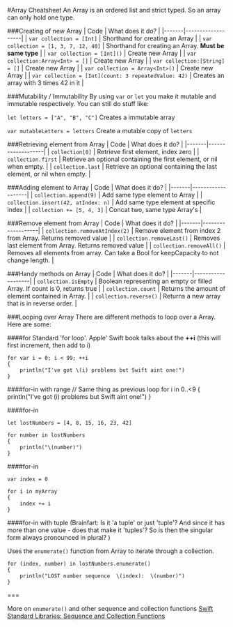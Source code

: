 #Array Cheatsheet
An Array is an ordered list and strict typed. So an array can only hold one type.

###Creating of new Array
| Code  | What does it do?  |
|-------|-------------------|
| `var collection = [Int]` | Shorthand for creating an Array  |
| `var collection = [1, 3, 7, 12, 40]`  | Shorthand for creating an Array. **Must be same type**  |
| `var collection = [Int]()`  | Create new Array  |
| `var collection:Array<Int> = []`  | Create new Array  |
| `var collection:[String] = []`  | Create new Array  |
| `var collection = Array<Int>()`  | Create new Array   |
| `var collection = [Int](count: 3 repeatedValue: 42)`  | Creates an array with 3 times 42 in it  |

###Mutability / Immutability
By using `var` or `let` you make it mutable and immutable respectively.
You can still do stuff like:

`let letters = ["A", "B", "C"]` Creates a immutable array

`var mutableLetters = letters` Create a mutable copy of `letters`

###Retrieving element from Array
| Code  | What does it do?  |
|-------|-------------------|
| `collection[0]`  | Retrieve first element, index zero  |
| `collection.first`  | Retrieve an optional containing the first element, or nil when empty. |
| `collection.last`  | Retrieve an optional containing the last element, or nil when empty. |

###Adding element to Array
| Code  | What does it do?  |
|-------|-------------------|
| `collection.append(9)`  | Add same type element to Array |
| `collection.insert(42, atIndex: n)`  | Add same type element at specific index |
| `collection += [5, 4, 3]`  | Concat two, same type Array's |

###Remove element from Array
| Code  | What does it do?  |
|-------|-------------------|
| `collection.removeAtIndex(2)`  | Remove element from index 2 from Array. Returns removed value |
| `collection.removeLast()`  | Removes last element from Array. Returns removed value |
| `collection.removeAll()`  | Removes all elements from array.  Can take a Bool for keepCapacity to not change length. |

###Handy methods on Array
| Code  | What does it do?  |
|-------|-------------------|
| `collection.isEmpty`  | Boolean representing an empty or filled Array. If count is 0, returns true  |
| `collection.count`  | Returns the amount of element contained in Array. |
| `collection.reverse()`  | Returns a new array that is in reverse order. |

###Looping over Array
There are different methods to loop over a Array. Here are some:

####for 
Standard 'for loop'. Apple' Swift book talks about the **++i** (this will first increment, then add to i)

	for var i = 0; i < 99; ++i
	{
	    println("I've got \(i) problems but Swift aint one!")
	}

####for-in with range
	// Same thing as previous loop
	for i in 0..<9
	{
	    println("I've got \(i) problems but Swift aint one!")
	}
	
####for-in
		
	let lostNumbers = [4, 8, 15, 16, 23, 42]
 
	for number in lostNumbers
	{
	    println("\(number)")
	}



####for-in

	var index = 0
	 
	for i in myArray
	{
	    index += i
	}
	

####for-in with tuple
(Brainfart: Is it 'a tuple' or just 'tuple'? And since it has more than one value - does that make it 'tuples'? So is then the singular form always pronounced in plural? )

Uses the `enumerate()` function from Array to iterate through a collection. 
		
	for (index, number) in lostNumbers.enumerate()
	{
	    println("LOST number sequence  \(index):  \(number)")
	}

===

More on `enumerate()` and other sequence and collection functions [Swift Standard Libraries: Sequence and Collection Functions](http://iosdeveloperzone.com/2014/10/15/swift-standard-libraries-sequence-and-collection-functions/)

